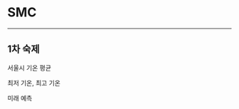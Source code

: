 # SMC
-----------------------------------------------------------------------------

## 1차 숙제
서울시 기온 평균

최저 기온, 최고 기온

미래 예측
